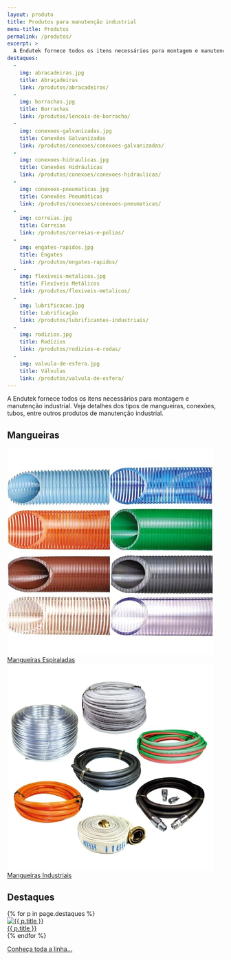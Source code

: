 ```yaml
---
layout: produto
title: Produtos para manutenção industrial
menu-title: Produtos
permalink: /produtos/
excerpt: >
  A Endutek fornece todos os itens necessários para montagem e manutenção industrial. Veja detalhes dos tipos de mangueiras, conexões, tubos, entre outros produtos de manutenção industrial.
destaques:
  - 
    img: abracadeiras.jpg
    title: Abraçadeiras
    link: /produtos/abracadeiras/
  - 
    img: borrachas.jpg
    title: Borrachas
    link: /produtos/lencois-de-borracha/
  -
    img: conexoes-galvanizadas.jpg
    title: Conexões Galvanizadas
    link: /produtos/conexoes/conexoes-galvanizadas/
  -
    img: conexoes-hidraulicas.jpg
    title: Conexões Hidráulicas
    link: /produtos/conexoes/conexoes-hidraulicas/
  -
    img: conexoes-pneumaticas.jpg
    title: Conexões Pneumáticas
    link: /produtos/conexoes/conexoes-pneumaticas/
  -
    img: correias.jpg
    title: Correias
    link: /produtos/correias-e-polias/
  -
    img: engates-rapidos.jpg
    title: Engates
    link: /produtos/engates-rapidos/
  -
    img: flexiveis-metalicos.jpg
    title: Flexíveis Metálicos
    link: /produtos/flexiveis-metalicos/
  -
    img: lubrificacao.jpg
    title: Lubrificação
    link: /produtos/lubrificantes-industriais/
  -
    img: rodizios.jpg
    title: Rodízios
    link: /produtos/rodizios-e-rodas/
  -
    img: valvula-de-esfera.jpg
    title: Válvulas
    link: /produtos/valvula-de-esfera/
---
```


A Endutek fornece todos os itens necessários para montagem e manutenção industrial. Veja detalhes dos tipos de mangueiras, conexões, tubos, entre outros produtos de manutenção industrial.

<div class="destaque-mangueiras">
  <h2>Mangueiras</h2>
  <div data-grid>
    <div class="produto-relacionado">
      <a href="/produtos/mangueiras-espiraladas/">
        <img src="/img/destaques/mangueiras-espiraladas.jpg" alt="Mangueiras Espiraladas">
        <div>Mangueiras Espiraladas</div>
      </a>
    </div>
    <div class="produto-relacionado">
      <a href="/produtos/mangueiras-industriais/">
        <img src="/img/destaques/mangueiras-industriais.jpg" alt="Mangueiras Industriais">
        <div>Mangueiras Industriais</div>
      </a>
    </div>
  </div>
</div>

## Destaques

<div data-grid="wrap">
  {% for p in page.destaques %}
    <div class="produto-relacionado" data-grid="center">
      <a href="{{ site.baseurl }}{{ p.link }}" class="produto-thumb">
        <img src="{{ img_src = site.baseurl | append: '/img/destaques/' | append: p.img }}" alt="{{ p.title }}">
        <div>{{ p.title }}</div>
      </a>
    </div>
  {% endfor %}
</div>

<p class="only-mobile" data-grid="end"><a href="#lista-produtos" data-btn="round brand" onclick="scrollToTarget('.lista-produtos');">Conheça toda a linha...</a></p>

